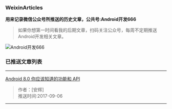 ### WeixinArticles

**用来记录微信公众号所推送的历史文章，公共号:Android开发666**

>如果你想第一时间看我的后期文章，扫码关注公众号，每周不定期推送Android开发相关文章。

![Android开发666](http://img.blog.csdn.net/20170920171642568)

### 已推送文章列表
---
[Android 8.0 你应该知道的功能和 API](https://mp.weixin.qq.com/s?__biz=MzIxODI4NzQ1Nw==&amp;mid=2652473690&amp;idx=1&amp;sn=07429f0a0584ed8fece66441d12c2240&amp;chksm=8c01f554bb767c425b3f9daaddb25f315e80a14ede06f1e50742393ed1d0387d52db174eb67e#rd)
> 作者：[安辉]<br/>
> 推送时间:2017-09-06
<hr/>
